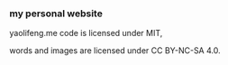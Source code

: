 ### my personal website

yaolifeng.me
code is licensed under MIT,

words and images are licensed under CC BY-NC-SA 4.0.
